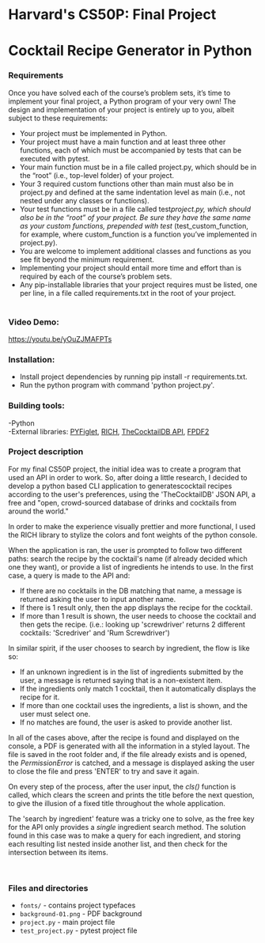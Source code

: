# **Harvard's CS50P: Final Project**

# Cocktail Recipe Generator in Python

### **Requirements**

Once you have solved each of the course’s problem sets, it’s time to implement your final project, a Python program of your very own! The design and implementation of your project is entirely up to you, albeit subject to these requirements:

- Your project must be implemented in Python.
- Your project must have a main function and at least three other functions, each of which must be accompanied by tests that can be executed with pytest.
- Your main function must be in a file called project.py, which should be in the “root” (i.e., top-level folder) of your project.
- Your 3 required custom functions other than main must also be in project.py and defined at the same indentation level as main (i.e., not nested under any classes or functions).
- Your test functions must be in a file called test*project.py, which should also be in the “root” of your project. Be sure they have the same name as your custom functions, prepended with test* (test_custom_function, for example, where custom_function is a function you’ve implemented in project.py).
- You are welcome to implement additional classes and functions as you see fit beyond the minimum requirement.
- Implementing your project should entail more time and effort than is required by each of the course’s problem sets.
- Any pip-installable libraries that your project requires must be listed, one per line, in a file called requirements.txt in the root of your project.
  <br>
  <br>

### **Video Demo**:

<https://youtu.be/yOuZJMAFPTs>

### **Installation:**

- Install project dependencies by running pip install -r requirements.txt.
- Run the python program with command 'python project.py'.

### **Building tools:**

-Python  
-External libraries: [PYFiglet](https://pypi.org/project/pyfiglet/0.7/), [RICH](https://pypi.org/project/rich/), [TheCocktailDB API](https://www.thecocktaildb.com/), [FPDF2](https://pypi.org/project/fpdf2/)
<br>

### **Project description**

For my final CS50P project, the initial idea was to create a program that used an API in order to work. So, after doing a little research, I decided to develop a python based CLI application to generatescocktail recipes according to the user's preferences, using the 'TheCocktailDB' JSON API, a free and "open, crowd-sourced database of drinks and cocktails from around the world."

In order to make the experience visually prettier and more functional, I used the RICH library to stylize the colors and font weights of the python console.

When the application is ran, the user is prompted to follow two different paths: search the recipe by the cocktail's name (if already decided which one they want), or provide a list of ingredients he intends to use.
In the first case, a query is made to the API and:

- If there are no cocktails in the DB matching that name, a message is returned asking the user to input another name.
- If there is 1 result only, then the app displays the recipe for the cocktail.
- If more than 1 result is shown, the user needs to choose the cocktail and then gets the recipe. (i.e.: looking up 'screwdriver' returns 2 different cocktails: 'Scredriver' and 'Rum Screwdriver')

In similar spirit, if the user chooses to search by ingredient, the flow is like so:

- If an unknown ingredient is in the list of ingredients submitted by the user, a message is returned saying that is a non-existent item.
- If the ingredients only match 1 cocktail, then it automatically displays the recipe for it.
- If more than one cocktail uses the ingredients, a list is shown, and the user must select one.
- If no matches are found, the user is asked to provide another list.

In all of the cases above, after the recipe is found and displayed on the console, a PDF is generated with all the information in a styled layout. The file is saved in the root folder and, if the file already exists and is opened, the _PermissionError_ is catched, and a message is displayed asking the user to close the file and press 'ENTER' to try and save it again.

On every step of the process, after the user input, the _cls()_ function is called, which clears the screen and prints the title before the next question, to give the illusion of a fixed title throughout the whole application.

The 'search by ingredient' feature was a tricky one to solve, as the free key for the API only provides a _single_ ingredient search method. The solution found in this case was to make a query for each ingredient, and storing each resulting list nested inside another list, and then check for the intersection between its items.

<br>

### **Files and directories**

- `fonts/` - contains project typefaces
- `background-01.png` - PDF background
- `project.py` - main project file
- `test_project.py` - pytest project file

